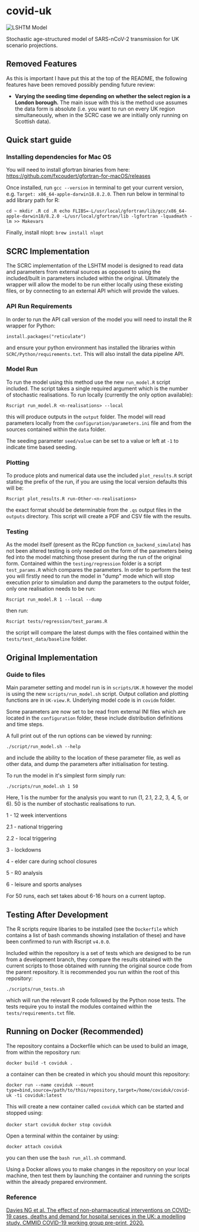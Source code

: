 # covid-uk
![LSHTM Model](https://github.com/ScottishCovidResponse/covid-uk/workflows/LSHTM%20Model/badge.svg)

Stochastic age-structured model of SARS-nCoV-2 transmission for UK scenario projections.

## Removed Features

As this is important I have put this at the top of the README, the following features have been removed possibly pending future review:

* **Varying the seeding time depending on whether the select region is a London borough.** The main issue with this is the method use assumes the data form is absolute (i.e. you want to run on every UK region simultaneously, when in the SCRC case we are initially only running on Scottish data).

## Quick start guide

### Installing dependencies for Mac OS

You will need to install gfortran binaries from here: https://github.com/fxcoudert/gfortran-for-macOS/releases

Once installed, run `gcc --version` in terminal to get your current version, e.g. `Target: x86_64-apple-darwin18.8.2.0`. Then run below in terminal to add library path for R:

`cd ~
mkdir .R
cd .R
echo FLIBS=-L/usr/local/gfortran/lib/gcc/x86_64-apple-darwin18/8.2.0 -L/usr/local/gfortran/lib -lgfortran -lquadmath -lm >> Makevars
`

Finally, install nlopt: `brew install nlopt`

## SCRC Implementation

The SCRC implementation of the LSHTM model is designed to read data and parameters from external sources as opposed to using the included/built in parameters included within the original. Ultimately the wrapper will allow the model to be run either locally using these existing files, or by connecting to an external API which will provide the values.

### API Run Requirements

In order to run the API call version of the model you will need to install the R wrapper for Python:
```
install.packages("reticulate")
```
and ensure your python environment has installed the libraries within `SCRC/Python/requirements.txt`. This will also install the data pipeline API.

### Model Run

To run the model using this method use the new `run_model.R` script included. The script takes a single required argument which is the number of stochastic realisations. To run locally (currently the only option available):

```
Rscript run_model.R <n-realisations> --local
```
this will produce outputs in the `output` folder. The model will read parameters locally from the `configuration/parameters.ini` file and from the sources contained within the `data` folder.

The seeding parameter `seed/value` can be set to a value or left at `-1` to indicate time based seeding.

### Plotting

To produce plots and numerical data use the included `plot_results.R` script stating the prefix of the run, if you are using the local version defaults this will be:

`Rscript plot_results.R run-Other-<n-realisations>`

the exact format should be determinable from the `.qs` output files in the `outputs` directory. This script will create a PDF and CSV file with the results.

### Testing

As the model itself (present as the RCpp function `cm_backend_simulate`) has not been altered testing is only needed on the form of the parameters being fed into the model matching those present during the run of the original form. Contained within the `testing/regression` folder is a script `test_params.R` which compares the parameters. In order to perform the test you will firstly need to run the model in "dump" mode which will stop execution prior to simulation and dump the parameters to the output folder, only one realisation needs to be run:

```
Rscript run_model.R 1 --local --dump
```
then run:

```
Rscript tests/regression/test_params.R
```

the script will compare the latest dumps with the files contained within the `tests/test_data/baseline` folder.

## Original Implementation

### Guide to files

Main parameter setting and model run is in `scripts/UK.R` however the model is using the new `scripts/run_model.sh` script. Output collation and plotting functions are in `UK-view.R`. Underlying model code is in `covidm` folder.

Some parameters are now set to be read from external INI files which are located in the `configuration` folder, these include distribution definitions and
time steps.

A full print out of the run options can be viewed by running:

```
./script/run_model.sh --help
```

and include the ability to the location of these parameter file, as well as other data, and dump the parameters after initialisation for testing.

To run the model in it's simplest form simply run:

```
./scripts/run_model.sh 1 50
```

Here, 1 is the number for the analysis you want to run (1, 2.1, 2.2, 3, 4, 5, or 6). 50 is the number of stochastic realisations to run.

1 - 12 week interventions

2.1 - national triggering

2.2 - local triggering

3 - lockdowns

4 - elder care during school closures

5 - R0 analysis

6 - leisure and sports analyses

For 50 runs, each set takes about 6-16 hours on a current laptop.

## Testing After Development

The R scripts require libaries to be installed (see the `Dockerfile` which contains a list of bash commands showing installation of these) and have been confirmed to run with Rscript `v4.0.0`.

Included within the repository is a set of tests which are designed to be run from a development branch, they compare the results obtained with the current scripts to those obtained with running the original source code from the parent repository. It is recommended you run within the root of this repository:

`./scripts/run_tests.sh`

which will run the relevant R code followed by the Python nose tests.
The tests require you to install the modules contained within the `tests/requirements.txt` file.

## Running on Docker (Recommended)

The repository contains a Dockerfile which can be used to build an image, from within the repository run:

`docker build -t coviduk .`

a container can then be created in which you should mount this repository:

`docker run --name coviduk --mount type=bind,source=/path/to/this/repository,target=/home/coviduk/covid-uk -ti coviduk:latest`

This will create a new container called `coviduk` which can be started and stopped using:

`docker start coviduk`
`docker stop coviduk`

Open a terminal within the container by using:

`docker attach coviduk`

you can then use the `bash run_all.sh` command.

Using a Docker allows you to make changes in the repository on your local machine, then test them by launching the container and running the scripts within the already prepared environment.

### Reference

[Davies NG et al. The effect of non-pharmaceutical interventions on COVID-19 cases, deaths and demand for hospital services in the UK: a modelling study. CMMID COVID-19 working group pre-print, 2020.](https://cmmid.github.io/topics/covid19/control-measures/uk-scenario-modelling.html)
